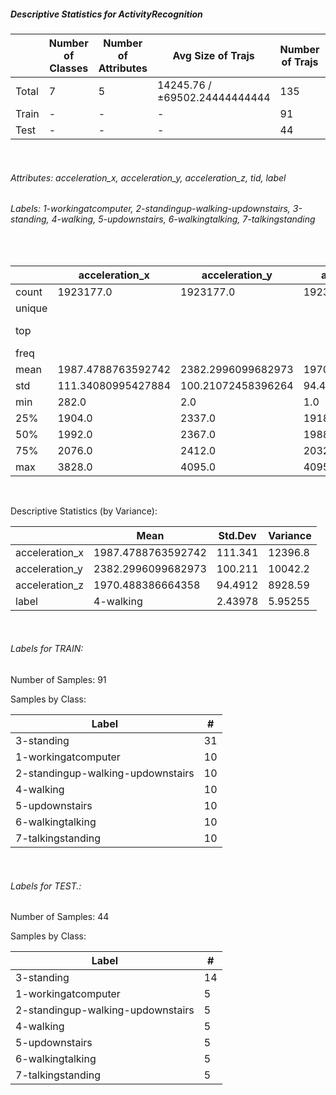 ##### Descriptive Statistics for ActivityRecognition


|       |   Number of Classes |   Number of Attributes |             Avg Size of Trajs |   Number of Trajs | Hold-out   |   Number of Points |   Longest Size |   Shortest Size |
|-------|---------------------|------------------------|-------------------------------|-------------------|------------|--------------------|----------------|-----------------|
| Total | 7                   | 5                      | 14245.76 / ±69502.24444444444 | 135               | 100%       |            1923177 |          83748 |             505 |
| Train | -                   | -                      | -                             | 91                | 67.41%     |            1262231 |          83660 |             320 |
| Test  | -                   | -                      | -                             | 44                | 32.59%     |             660946 |          83748 |             505 |

&nbsp;

###### Attributes: acceleration_x, acceleration_y, acceleration_z, tid, label


###### Labels: 1-workingatcomputer, 2-standingup-walking-updownstairs, 3-standing, 4-walking, 5-updownstairs, 6-walkingtalking, 7-talkingstanding

&nbsp;

|        | acceleration_x     | acceleration_y     | acceleration_z    | label               |
|--------|--------------------|--------------------|-------------------|---------------------|
| count  | 1923177.0          | 1923177.0          | 1923177.0         | 1923177             |
| unique |                    |                    |                   | 7                   |
| top    |                    |                    |                   | 1-workingatcomputer |
| freq   |                    |                    |                   | 608667              |
| mean   | 1987.4788763592742 | 2382.2996099682973 | 1970.488386664358 |                     |
| std    | 111.34080995427884 | 100.21072458396264 | 94.49120736909546 |                     |
| min    | 282.0              | 2.0                | 1.0               |                     |
| 25%    | 1904.0             | 2337.0             | 1918.0            |                     |
| 50%    | 1992.0             | 2367.0             | 1988.0            |                     |
| 75%    | 2076.0             | 2412.0             | 2032.0            |                     |
| max    | 3828.0             | 4095.0             | 4095.0            |                     |

&nbsp;

Descriptive Statistics (by Variance): 


|                | Mean               |   Std.Dev |    Variance |
|----------------|--------------------|-----------|-------------|
| acceleration_x | 1987.4788763592742 | 111.341   | 12396.8     |
| acceleration_y | 2382.2996099682973 | 100.211   | 10042.2     |
| acceleration_z | 1970.488386664358  |  94.4912  |  8928.59    |
| label          | 4-walking          |   2.43978 |     5.95255 |

&nbsp;

###### Labels for TRAIN:


Number of Samples: 91
Samples by Class:
| Label                             |   # |
|-----------------------------------|-----|
| 3-standing                        |  31 |
| 1-workingatcomputer               |  10 |
| 2-standingup-walking-updownstairs |  10 |
| 4-walking                         |  10 |
| 5-updownstairs                    |  10 |
| 6-walkingtalking                  |  10 |
| 7-talkingstanding                 |  10 |

&nbsp;

###### Labels for TEST.:


Number of Samples: 44
Samples by Class:
| Label                             |   # |
|-----------------------------------|-----|
| 3-standing                        |  14 |
| 1-workingatcomputer               |   5 |
| 2-standingup-walking-updownstairs |   5 |
| 4-walking                         |   5 |
| 5-updownstairs                    |   5 |
| 6-walkingtalking                  |   5 |
| 7-talkingstanding                 |   5 |